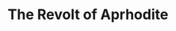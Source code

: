 ---
artist: 'Primitive World'
title: 'The Revolt of Aprhodite'
apple_link: 'https://music.apple.com/us/album/the-revolt-of-aphrodite/1503786531'
link: 'https://www.dropbox.com/s/cgkyt76mdofzcsc/PrimitiveWorld.zip?dl=1'
content: ""
new_image: ../assets/FFWD/Primitive.jpg
published_date: '2020-03-28T22:49:47.000Z'
---